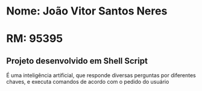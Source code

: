 <h1> Nome: João Vitor Santos Neres </h1>
<h1> RM: 95395 </h1>

<h2> Projeto desenvolvido em Shell Script </h2>

<p> É uma inteligência artificial, que responde diversas perguntas por diferentes chaves, e executa comandos de acordo com o pedido do usuário </p>
